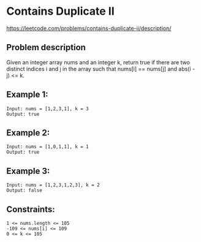 # Contains Duplicate II

https://leetcode.com/problems/contains-duplicate-ii/description/

## Problem description

Given an integer array nums and an integer k, return true if there are two distinct indices i and j in the array such
that nums[i] == nums[j] and abs(i - j) <= k.

## Example 1:

```text
Input: nums = [1,2,3,1], k = 3
Output: true
```

## Example 2:

```text
Input: nums = [1,0,1,1], k = 1
Output: true
```

## Example 3:

```text
Input: nums = [1,2,3,1,2,3], k = 2
Output: false
```

## Constraints:

```text
1 <= nums.length <= 105
-109 <= nums[i] <= 109
0 <= k <= 105
```